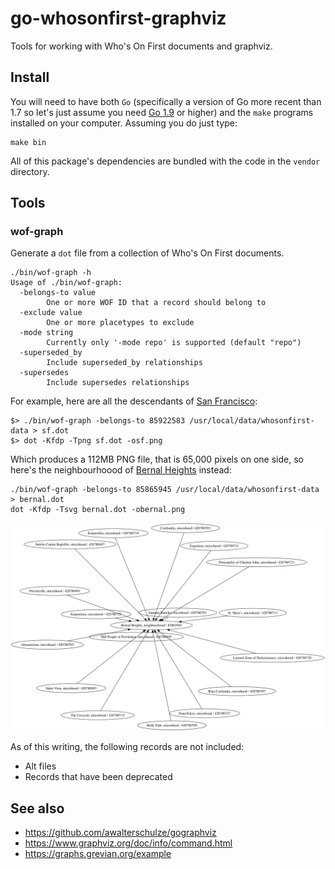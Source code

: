 # go-whosonfirst-graphviz

Tools for working with Who's On First documents and graphviz.

## Install

You will need to have both `Go` (specifically a version of Go more recent than 1.7 so let's just assume you need [Go 1.9](https://golang.org/dl/) or higher) and the `make` programs installed on your computer. Assuming you do just type:

```
make bin
```

All of this package's dependencies are bundled with the code in the `vendor` directory.

## Tools

### wof-graph

Generate a `dot` file from a collection of Who's On First documents.

```
./bin/wof-graph -h
Usage of ./bin/wof-graph:
  -belongs-to value
    	One or more WOF ID that a record should belong to
  -exclude value
    	One or more placetypes to exclude
  -mode string
    	Currently only '-mode repo' is supported (default "repo")
  -superseded_by
    	Include superseded_by relationships
  -supersedes
    	Include supersedes relationships
```	

For example, here are all the descendants of [San Francisco](https://spelunker.whosonfirst.org/id/85922583/descendants/?exclude=nullisland):

```
$> ./bin/wof-graph -belongs-to 85922583 /usr/local/data/whosonfirst-data > sf.dot
$> dot -Kfdp -Tpng sf.dot -osf.png
```

Which produces a 112MB PNG file, that is 65,000 pixels on one side, so here's the neighbourhoood of [Bernal Heights](https://spelunker.whosonfirst.org/id/85865945/descendants/?exclude=nullisland) instead:

```
./bin/wof-graph -belongs-to 85865945 /usr/local/data/whosonfirst-data > bernal.dot
dot -Kfdp -Tsvg bernal.dot -obernal.png
```

![](docs/images/20180724-bernal.png)

As of this writing, the following records are not included:

* Alt files
* Records that have been deprecated

## See also

* https://github.com/awalterschulze/gographviz
* https://www.graphviz.org/doc/info/command.html
* https://graphs.grevian.org/example